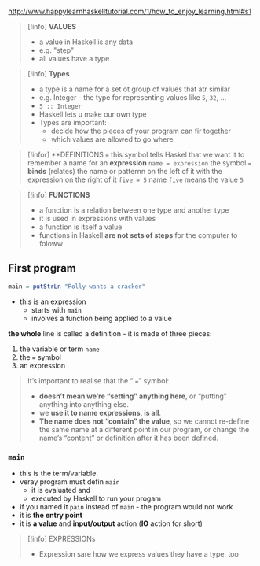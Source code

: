 http://www.happylearnhaskelltutorial.com/1/how_to_enjoy_learning.html#s1

>[!info] **VALUES**
>- a value in  Haskell is any data
>- e.g. "step"
>- all values have a type

>[!info] **Types**
>- a type is a name for a set ot group of values that atr similar
>- e.g. Integer - the type for representing values like `5`, `32`, ...
>- `5 :: Integer`
>- Haskell lets u make our own type
>- Types are important:
>	- decide how the pieces of your program can fir together
>	- which values are allowed to go where

>[!infor] **DEFINITIONS
> ` = ` this symbol tells Haskel that we want it to remember a name for an **expression**
>`name = expression` 
>the symbol ` = `  **binds** (relates) the name  or patternn on the left of it with the expression on the right of it
>`five = 5` name `five` means the value `5`
>

>[!info] **FUNCTIONS**
>- a function is a relation between one type and another type
>- it is used in expressions with values
>- a function is itself a value
>- functions in Haskell **are not sets of steps** for the computer to foloww

## First program
```haskell
main = putStrLn "Polly wants a cracker"
```
- this is an expression
	- starts with `main`
	- involves a function being applied to a value

**the whole** line is called  a definition - it is made of three pieces:
1. the variable or term `name`
2. the ` = ` symbol
3. an expression

>It’s important to realise that the “ ` = `” symbol:
>	- **doesn’t mean we’re “setting” anything here**, or “putting” anything into anything else. 
>	- we **use it to name expressions, is all**. 
>	- **The name does not “contain” the value**, so we cannot re-define the same name at a different point in our program, or change the name’s “content” or definition after it has been defined.

### `main`
- this is the term/variable.
- veray program must defin `main`
	- it is evaluated and 
	- executed by Haskell to run your progam
- if you named it `pain` instead of `main` - the program would not work
- it is **the entry point** 
- it is **a value** and **input/output** action (**IO** action for short)

>[!info] EXPRESSIONs
>- Expression sare how we express values
>they have a type, too













